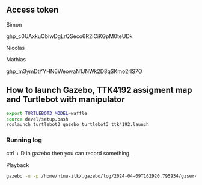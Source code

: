 ## Access token

Simon

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

Nicolas


Mathias

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

## How to launch Gazebo, TTK4192 assigment map and Turtlebot with manipulator
```bash
export TURTLEBOT3_MODEL=waffle
source devel/setup.bash
roslaunch turtlebot3_gazebo turtlebot3_ttk4192.launch
```
### Running log

ctrl + D in gazebo then you can record something.

Playback

```bash
gazebo -u -p /home/ntnu-itk/.gazebo/log/2024-04-09T162920.795934/gzserver/state.log
```

